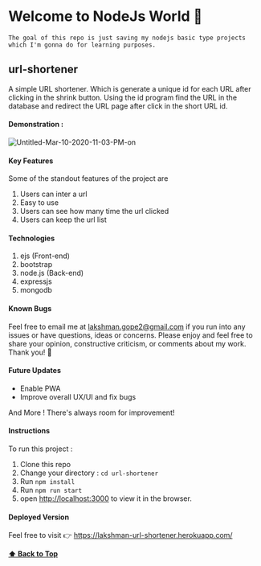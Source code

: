 # Welcome to NodeJs World 🎉
```
The goal of this repo is just saving my nodejs basic type projects which I'm gonna do for learning purposes.
```
## url-shortener
A simple URL shortener. Which is generate a unique id for each URL after clicking in the shrink button.
Using the id program find the URL in the database and redirect the URL page after click in the short URL id.


#### Demonstration :
![Untitled-Mar-10-2020-11-03-PM-on](https://user-images.githubusercontent.com/58518192/76340272-82588300-6325-11ea-8bd6-68f5aa09293f.gif)

#### Key Features
Some of the standout features of the project are

 1. Users can inter a url
 2. Easy to use
 3. Users can see how many time the url clicked
 4. Users can keep the url list

#### Technologies
1. ejs (Front-end)
2. bootstrap 
3. node.js (Back-end)
4. expressjs
5. mongodb

#### Known Bugs

Feel free to email me at lakshman.gope2@gmail.com if you run into any issues or have questions, ideas or concerns. Please enjoy
and feel free to share your opinion, constructive criticism, or comments about my work. Thank you! 🙂

#### Future Updates

- Enable PWA
- Improve overall UX/UI and fix bugs

And More ! There's always room for improvement!

#### Instructions
To run this project :
1. Clone this repo
2. Change your directory : `cd url-shortener`
3. Run `npm install`
5. Run `npm run start`
6. open [http://localhost:3000](http://localhost:3000) to view it in the browser.

#### Deployed Version

Feel free to visit 👉 https://lakshman-url-shortener.herokuapp.com/

**[⬆ Back to Top](#url-shortener)**
